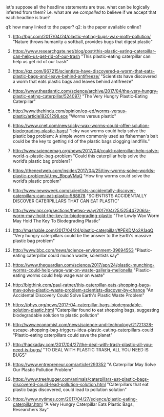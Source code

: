 

let's suppose all the headline statements are true. what can be logically inferred from them? i.e. what are we *compelled* to believe if we accept that each headline is true?

q1: how many linked to the paper?
q2: is the paper available online?

1. http://bgr.com/2017/04/24/plastic-eating-bugs-wax-moth-pollution/
	"Nature throws humanity a softball, provides bugs that digest plastic"

2. https://www.researchgate.net/blog/post/this-plastic-eating-caterpillar-can-help-us-get-rid-of-our-trash
	"This plastic-eating caterpillar can help us get rid of our trash"

3. https://qz.com/967215/scientists-have-discovered-a-worm-that-eats-plastic-bags-and-leave-behind-antifreeze/
	"Scientists have discovered a worm that eats plastic bags and leaves behind antifreeze"

4. https://www.theatlantic.com/science/archive/2017/04/the-very-hungry-plastic-eating-caterpillar/524097/
	"The Very Hungry Plastic-Eating Caterpillar"

5. http://www.thehindu.com/opinion/op-ed/worms-versus-plastic/article18201298.ece
	"Worms versus plastic"

6. https://www.cnet.com/news/icky-wax-worms-could-offer-solution-biodegrading-plastic-bags/
	"Icky wax worms could help solve the plastic bag problem: A simple worm commonly used as fisherman's bait could be the key to getting rid of the plastic bags clogging landfills."

7. http://www.sciencemag.org/news/2017/04/could-caterpillar-help-solve-world-s-plastic-bag-problem
	"Could this caterpillar help solve the world’s plastic bag problem?"

8. https://thenextweb.com/insider/2017/04/25/tiny-worms-solve-worlds-plastic-problem/#.tnw_BbpaVMaQ
	"How tiny worms could solve the world’s plastic problem"

9. http://www.newsweek.com/scientists-accidentally-discover-caterpillars-can-eat-plastic-588878
	"SCIENTISTS ACCIDENTALLY DISCOVER CATERPILLARS THAT CAN EAT PLASTIC"

10. http://www.npr.org/sections/thetwo-way/2017/04/25/525447206/a-worm-may-hold-the-key-to-biodegrading-plastic
	"The Lowly Wax Worm May Hold The Key To Biodegrading Plastic"

11. http://mashable.com/2017/04/24/plastic-caterpillar/#PEKDMo2A1aqQ
	"Very hungry caterpillars could be the answer to the Earth's massive plastic bag problem"

12. http://www.bbc.com/news/science-environment-39694553
	"Plastic-eating caterpillar could munch waste, scientists say"

13. https://www.theguardian.com/science/2017/apr/24/plastic-munching-worms-could-help-wage-war-on-waste-galleria-mellonella
	"Plastic-eating worms could help wage war on waste"

14. http://bigthink.com/paul-ratner/this-caterpillar-eats-shopping-bags-may-solve-plastic-waste-problem-scientists-discover-by-chance
	"An Accidental Discovery Could Solve Earth's Plastic Waste Problem"

15. https://phys.org/news/2017-04-caterpillar-bags-biodegradable-solution-plastic.html
	"Caterpillar found to eat shopping bags, suggesting biodegradable solution to plastic pollution"

16. http://www.economist.com/news/science-and-technology/21721328-escape-shopping-bag-triggers-idea-plastic-eating-caterpillars-could
	"Plastic-eating caterpillars could save the planet"

17. http://hackaday.com/2017/04/27/the-deal-with-trash-plastic-all-you-need-is-bugs/
	"TO DEAL WITH PLASTIC TRASH, ALL YOU NEED IS BUGS"

18. https://www.entrepreneur.com/article/293352
	"A Caterpillar May Solve Our Plastic Pollution Problem"

19. https://www.treehugger.com/animals/caterpillars-eat-plastic-bags-discovered-could-lead-pollution-solution.html
	"Caterpillars that eat plastic bags discovered, could lead to pollution solution"

20. https://www.nytimes.com/2017/04/27/science/plastic-eating-caterpillar.html
	"A Very Hungry Caterpillar Eats Plastic Bags, Researchers Say"